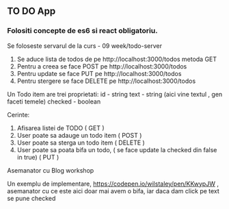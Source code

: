 ## TO DO App

### Folositi concepte de es6 si react obligatoriu.

Se foloseste servarul de la curs - 09 week/todo-server
1. Se aduce lista de todos de pe http://localhost:3000/todos metoda GET
2. Pentru a creea se face POST pe http://localhost:3000/todos
3. Pentru update se face PUT pe http://localhost:3000/todos
4. Pentru stergere se face DELETE pe http://localhost:3000/todos

Un Todo item are trei proprietati:
id - string
text - string (aici vine textul , gen faceti temele)
checked - boolean

Cerinte:

1. Afisarea listei de TODO ( GET )
2. User poate sa adauge un todo item ( POST )
3. User poate sa sterga un todo item ( DELETE )
4. User poate sa poata bifa un todo, ( se face update la checked din false in true) ( PUT )

Asemanator cu Blog workshop

Un exemplu de implementare, https://codepen.io/wilstaley/pen/KKwypJW , asemanator cu ce este aici doar mai avem o bifa, iar daca dam click pe text se pune checked
